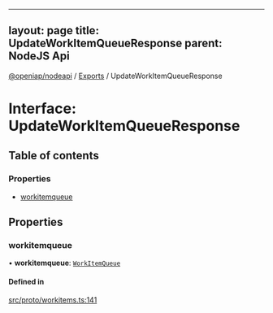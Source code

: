 
---
layout: page
title: UpdateWorkItemQueueResponse
parent: NodeJS Api
---
[@openiap/nodeapi](../README.md) / [Exports](../modules.md) / UpdateWorkItemQueueResponse

# Interface: UpdateWorkItemQueueResponse

## Table of contents

### Properties

- [workitemqueue](UpdateWorkItemQueueResponse.md#workitemqueue)

## Properties

### workitemqueue

• **workitemqueue**: [`WorkItemQueue`](../modules.md#workitemqueue)

#### Defined in

[src/proto/workitems.ts:141](https://github.com/openiap/nodeapi/blob/a6b5438/src/proto/workitems.ts#L141)
